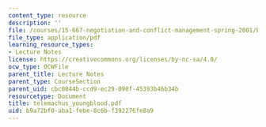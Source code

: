 ```yaml
---
content_type: resource
description: ''
file: /courses/15-667-negotiation-and-conflict-management-spring-2001/b9a72bf0aba1febe8c6bf392276fe8a9_telemachus_youngblood.pdf
file_type: application/pdf
learning_resource_types:
- Lecture Notes
license: https://creativecommons.org/licenses/by-nc-sa/4.0/
ocw_type: OCWFile
parent_title: Lecture Notes
parent_type: CourseSection
parent_uid: cbc0844b-ccd9-ec29-098f-45393b46b34b
resourcetype: Document
title: telemachus_youngblood.pdf
uid: b9a72bf0-aba1-febe-8c6b-f392276fe8a9
---
```

